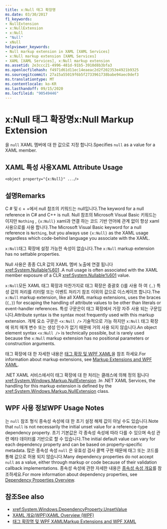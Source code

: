 ```yaml
---
title: x:Null 태그 확장명
ms.date: 03/30/2017
f1_keywords:
- NullExtension
- x:NullExtension
- x:Null
- "Null"
- xNull
helpviewer_keywords:
- Null markup extension in XAML [XAML Services]
- x:Null markup extension [XAML Services]
- XAML [XAML Services], x:Null markup extension
ms.assetid: 2e3ccc21-4996-481d-91b5-3910d8b3bfa3
ms.openlocfilehash: f4971d61d11ec14eaeac2d2f202353e4921b9325
ms.sourcegitcommit: 27a15a55019f6b5f2733961738babe94aec0def3
ms.translationtype: MT
ms.contentlocale: ko-KR
ms.lasthandoff: 09/15/2020
ms.locfileid: "90549446"
---
```

# <a name="xnull-markup-extension"></a><span data-ttu-id="0cb98-102">x:Null 태그 확장명</span><span class="sxs-lookup"><span data-stu-id="0cb98-102">x:Null Markup Extension</span></span>

<span data-ttu-id="0cb98-103">을 `null` XAML 멤버에 대 한 값으로 지정 합니다.</span><span class="sxs-lookup"><span data-stu-id="0cb98-103">Specifies `null` as a value for a XAML member.</span></span>

## <a name="xaml-attribute-usage"></a><span data-ttu-id="0cb98-104">XAML 특성 사용</span><span class="sxs-lookup"><span data-stu-id="0cb98-104">XAML Attribute Usage</span></span>

```xaml
<object property="{x:Null}" .../>
```

## <a name="remarks"></a><span data-ttu-id="0cb98-105">설명</span><span class="sxs-lookup"><span data-stu-id="0cb98-105">Remarks</span></span>

<span data-ttu-id="0cb98-106">C # 및 c + +에서 null 참조의 키워드는 null입니다.</span><span class="sxs-lookup"><span data-stu-id="0cb98-106">The keyword for a null reference in C# and C++ is null.</span></span> <span data-ttu-id="0cb98-107">Null 참조의 Microsoft Visual Basic 키워드는 이지만 `Nothing` , `{x:Null}` xaml과 연결 하는 코드 기반 언어에 관계 없이 항상 xaml 사용으로를 사용 합니다.</span><span class="sxs-lookup"><span data-stu-id="0cb98-107">The Microsoft Visual Basic keyword for a null reference is `Nothing`, but you always use `{x:Null}` as the XAML usage regardless which code-behind language you associate with the XAML.</span></span>

<span data-ttu-id="0cb98-108">`x:Null`태그 확장에 설정 가능한 속성이 없습니다.</span><span class="sxs-lookup"><span data-stu-id="0cb98-108">The `x:Null` markup extension has no settable properties.</span></span>

<span data-ttu-id="0cb98-109">Null 사용은 종종 CLR 값의 XAML 멤버 노출에 연결 됩니다 <xref:System.Nullable%601> .</span><span class="sxs-lookup"><span data-stu-id="0cb98-109">A null usage is often associated with the XAML member exposure of a CLR <xref:System.Nullable%601> value.</span></span>

<span data-ttu-id="0cb98-110">`x:Null`모든 XAML 태그 확장과 마찬가지로 태그 확장은 중괄호 ()를 사용 하 여 `{,}` 특성 값의 처리를 리터럴 또는 이벤트 처리기 참조 이외의 값으로 이스케이프 합니다.</span><span class="sxs-lookup"><span data-stu-id="0cb98-110">The `x:Null` markup extension, like all XAML markup extensions, uses the braces (`{,}`) for escaping the handling of attribute values to be other than literals or event-handler references.</span></span> <span data-ttu-id="0cb98-111">특성 구문은이 태그 확장에서 가장 자주 사용 되는 구문입니다.</span><span class="sxs-lookup"><span data-stu-id="0cb98-111">Attribute syntax is the syntax most frequently used with this markup extension.</span></span> <span data-ttu-id="0cb98-112">개체 요소 구문은 `<x:Null />` 기술적으로 가능 하지만 `x:Null` 태그 확장에 위치 매개 변수 또는 생성 인수가 없기 때문에 거의 사용 되지 않습니다.</span><span class="sxs-lookup"><span data-stu-id="0cb98-112">An object element syntax `<x:Null />` is technically possible, but is rarely used because the `x:Null` markup extension has no positional parameters or construction arguments.</span></span>

<span data-ttu-id="0cb98-113">태그 확장에 대 한 자세한 내용은 [태그 확장 및 WPF XAML](/dotnet/desktop/wpf/advanced/markup-extensions-and-wpf-xaml)을 참조 하세요.</span><span class="sxs-lookup"><span data-stu-id="0cb98-113">For information about markup extensions, see [Markup Extensions and WPF XAML](/dotnet/desktop/wpf/advanced/markup-extensions-and-wpf-xaml).</span></span>

<span data-ttu-id="0cb98-114">.NET XAML 서비스에서이 태그 확장에 대 한 처리는 클래스에 의해 정의 됩니다 <xref:System.Windows.Markup.NullExtension> .</span><span class="sxs-lookup"><span data-stu-id="0cb98-114">In .NET XAML Services, the handling for this markup extension is defined by the <xref:System.Windows.Markup.NullExtension> class.</span></span>

## <a name="wpf-usage-notes"></a><span data-ttu-id="0cb98-115">WPF 사용 정보</span><span class="sxs-lookup"><span data-stu-id="0cb98-115">WPF Usage Notes</span></span>

<span data-ttu-id="0cb98-116">는 `null` 참조 형식 종속성 속성에 대 한 초기 설정 해제 값이 아닐 수도 있습니다.</span><span class="sxs-lookup"><span data-stu-id="0cb98-116">Note that `null` is not necessarily the initial unset value for a reference-type dependency property.</span></span> <span data-ttu-id="0cb98-117">초기 기본값은 각 종속성 속성에 따라 다를 수 있으며 속성 관련 메타 데이터를 기반으로 할 수 있습니다.</span><span class="sxs-lookup"><span data-stu-id="0cb98-117">The initial default value can vary for each dependency property and can be based on property-specific metadata.</span></span> <span data-ttu-id="0cb98-118">많은 종속성 속성 `null` 은 유효성 검사 콜백 구현 때문에 태그 또는 코드를 통해 값으로 허용 되지 않습니다.</span><span class="sxs-lookup"><span data-stu-id="0cb98-118">Many dependency properties do not accept `null` as a value, either through markup or code because of their validation callback implementations.</span></span> <span data-ttu-id="0cb98-119">종속성 속성에 관한 자세한 내용은 [종속성 속성 개요](/dotnet/desktop/wpf/advanced/dependency-properties-overview)를 참조하세요.</span><span class="sxs-lookup"><span data-stu-id="0cb98-119">For more information about dependency properties, see [Dependency Properties Overview](/dotnet/desktop/wpf/advanced/dependency-properties-overview).</span></span>

## <a name="see-also"></a><span data-ttu-id="0cb98-120">참조</span><span class="sxs-lookup"><span data-stu-id="0cb98-120">See also</span></span>

- <xref:System.Windows.DependencyProperty.UnsetValue>
- [<span data-ttu-id="0cb98-121">XAML 개요(WPF)</span><span class="sxs-lookup"><span data-stu-id="0cb98-121">XAML Overview (WPF)</span></span>](../fundamentals/xaml.md)
- [<span data-ttu-id="0cb98-122">태그 확장명 및 WPF XAML</span><span class="sxs-lookup"><span data-stu-id="0cb98-122">Markup Extensions and WPF XAML</span></span>](/dotnet/desktop/wpf/advanced/markup-extensions-and-wpf-xaml)
